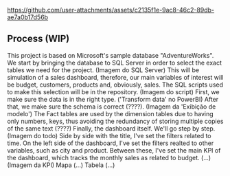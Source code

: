 https://github.com/user-attachments/assets/c2135f1e-9ac8-46c2-89db-ae7a0b17d56b

## Process (WIP)

This project is based on Microsoft's sample database "AdventureWorks". We start by bringing the database to SQL Server in order to select the exact tables we need for the project. 
(Imagem do SQL Server)
This will be simulation of a sales dashboard, therefore, our main variables of interest will be budget, customers, products and, obviously, sales. The SQL scripts used to make this selection will be in the repository.
(Imagem do script)
First, we make sure the data is in the right type.
('Transform data' no PowerBI)
After that, we make sure the schema is correct (????).
(Imagem da 'Exibição de modelo')
The Fact tables are used by the dimension tables due to having only numbers, keys, thus avoiding the redundancy of storing multiple copies of the same text (????)
Finally, the dashboard itself. We'll go step by step.
(Imagem do todo)
Side by side with the title, I've set the filters related to time. On the left side of the dashboard, I've set the filters realted to other variables, such as city and product.
Between these, I've set the main KPI of the dashboard, which tracks the monthly sales as related to budget. (...)
(Imagem da KPI)
Mapa (...)
Tabela (...)

